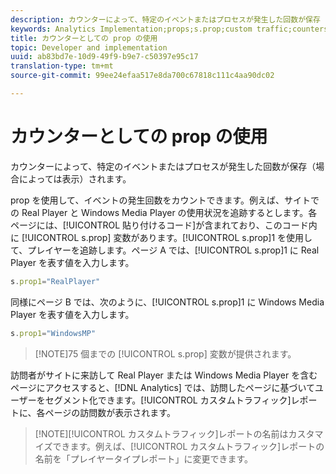 ```yaml
---
description: カウンターによって、特定のイベントまたはプロセスが発生した回数が保存（場合によっては表示）されます。
keywords: Analytics Implementation;props;s.prop;custom traffic;counters
title: カウンターとしての prop の使用
topic: Developer and implementation
uuid: ab83bd7e-10d9-49f9-b9e7-c50397e95c17
translation-type: tm+mt
source-git-commit: 99ee24efaa517e8da700c67818c111c4aa90dc02

---
```



# カウンターとしての prop の使用

カウンターによって、特定のイベントまたはプロセスが発生した回数が保存（場合によっては表示）されます。

prop を使用して、イベントの発生回数をカウントできます。例えば、サイトでの Real Player と Windows Media Player の使用状況を追跡するとします。各ページには、[!UICONTROL 貼り付けるコード]が含まれており、このコード内に [!UICONTROL s.prop] 変数があります。[!UICONTROL s.prop]1 を使用して、プレイヤーを追跡します。ページ A では、[!UICONTROL s.prop]1 に Real Player を表す値を入力します。

```js
s.prop1="RealPlayer"
```

同様にページ B では、次のように、[!UICONTROL s.prop]1 に Windows Media Player を表す値を入力します。

```js
s.prop1="WindowsMP"
```

> [!NOTE]75 個までの [!UICONTROL s.prop] 変数が提供されます。

訪問者がサイトに来訪して Real Player または Windows Media Player を含むページにアクセスすると、[!DNL Analytics] では、訪問したページに基づいてユーザーをセグメント化できます。[!UICONTROL カスタムトラフィック]レポートに、各ページの訪問数が表示されます。

> [!NOTE][!UICONTROL カスタムトラフィック]レポートの名前はカスタマイズできます。例えば、[!UICONTROL カスタムトラフィック]レポートの名前を「プレイヤータイプレポート」に変更できます。


